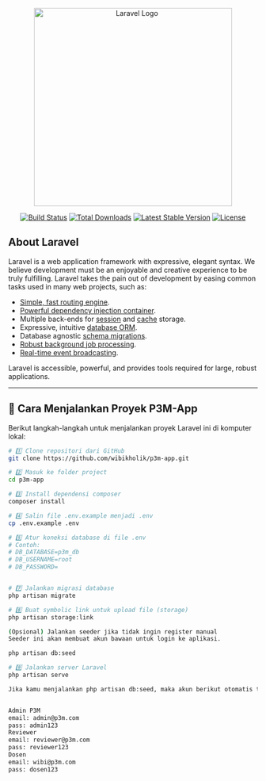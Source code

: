 <p align="center"><a href="https://laravel.com" target="_blank"><img src="https://raw.githubusercontent.com/laravel/art/master/logo-lockup/5%20SVG/2%20CMYK/1%20Full%20Color/laravel-logolockup-cmyk-red.svg" width="400" alt="Laravel Logo"></a></p>

<p align="center">
<a href="https://github.com/laravel/framework/actions"><img src="https://github.com/laravel/framework/workflows/tests/badge.svg" alt="Build Status"></a>
<a href="https://packagist.org/packages/laravel/framework"><img src="https://img.shields.io/packagist/dt/laravel/framework" alt="Total Downloads"></a>
<a href="https://packagist.org/packages/laravel/framework"><img src="https://img.shields.io/packagist/v/laravel/framework" alt="Latest Stable Version"></a>
<a href="https://packagist.org/packages/laravel/framework"><img src="https://img.shields.io/packagist/l/laravel/framework" alt="License"></a>
</p>

## About Laravel

Laravel is a web application framework with expressive, elegant syntax. We believe development must be an enjoyable and creative experience to be truly fulfilling. Laravel takes the pain out of development by easing common tasks used in many web projects, such as:

- [Simple, fast routing engine](https://laravel.com/docs/routing).
- [Powerful dependency injection container](https://laravel.com/docs/container).
- Multiple back-ends for [session](https://laravel.com/docs/session) and [cache](https://laravel.com/docs/cache) storage.
- Expressive, intuitive [database ORM](https://laravel.com/docs/eloquent).
- Database agnostic [schema migrations](https://laravel.com/docs/migrations).
- [Robust background job processing](https://laravel.com/docs/queues).
- [Real-time event broadcasting](https://laravel.com/docs/broadcasting).

Laravel is accessible, powerful, and provides tools required for large, robust applications.

---

## 🚀 Cara Menjalankan Proyek **P3M-App**

Berikut langkah-langkah untuk menjalankan proyek Laravel ini di komputer lokal:

```bash
# 1️⃣ Clone repositori dari GitHub
git clone https://github.com/wibikholik/p3m-app.git

# 2️⃣ Masuk ke folder project
cd p3m-app

# 3️⃣ Install dependensi composer
composer install

# 4️⃣ Salin file .env.example menjadi .env
cp .env.example .env

# 5️⃣ Atur koneksi database di file .env
# Contoh:
# DB_DATABASE=p3m_db
# DB_USERNAME=root
# DB_PASSWORD=


# 7️⃣ Jalankan migrasi database
php artisan migrate

# 8️⃣ Buat symbolic link untuk upload file (storage)
php artisan storage:link

(Opsional) Jalankan seeder jika tidak ingin register manual
Seeder ini akan membuat akun bawaan untuk login ke aplikasi.

php artisan db:seed

# 9️⃣ Jalankan server Laravel
php artisan serve

Jika kamu menjalankan php artisan db:seed, maka akun berikut otomatis tersedia:


Admin P3M	
email: admin@p3m.com 
pass: admin123
Reviewer	
email: reviewer@p3m.com
pass: reviewer123
Dosen		
email: wibi@p3m.com
pass: dosen123